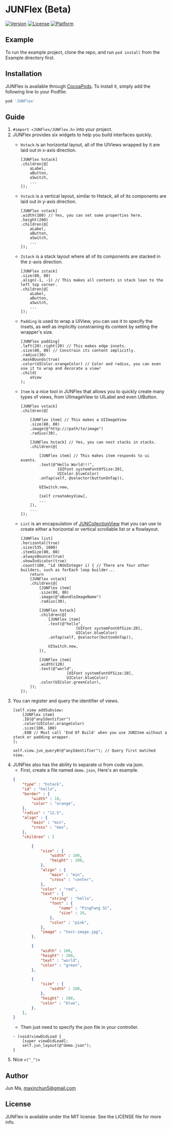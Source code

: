 # JUNFlex (Beta)

[![Version](https://img.shields.io/cocoapods/v/JUNFlex.svg?style=flat)](https://cocoapods.org/pods/JUNFlex)
[![License](https://img.shields.io/cocoapods/l/JUNFlex.svg?style=flat)](https://cocoapods.org/pods/JUNFlex)
[![Platform](https://img.shields.io/cocoapods/p/JUNFlex.svg?style=flat)](https://cocoapods.org/pods/JUNFlex)

## Example

To run the example project, clone the repo, and run `pod install` from the Example directory first.

## Installation

JUNFlex is available through [CocoaPods](https://cocoapods.org). To install
it, simply add the following line to your Podfile:

```ruby
pod 'JUNFlex'
```

## Guide
1. ```#import <JUNFlex/JUNFlex.h>``` into your project.
2. JUNFlex provides six widgets to help you build interfaces quickly.
	+ ```Hstack``` is an horizontal layout, all of the UIViews wrapped by it are laid out in x-axis direction.
		```objc
		[JUNFlex hstack]
      	.children(@[
			aLabel,
      		aButton,
      		aSwitch,
      		...
      	]);
		```

	+ ```Vstack``` is a vertical layout, similar to Hstack, all of its components are laid out in y-axis direction.
		```objc
		[JUNFlex vstack]
		.width(100) // Yes, you can set some properties here.
		.height(200)
      	.children(@[
			aLabel,
      		aButton,
      		aSwitch,
      		...
      	]);
		```
	+ ```Zstack``` is a stack layout where all of its components are stacked in the z-axis direction.
		```objc
		[JUNFlex zstack]
		.size(80, 80)
		.align(-1, -1) // This makes all contents in stack lean to the left top corner.
      	.children(@[
			aLabel,
      		aButton,
      		aSwitch,
      		...
      	]);
		```
	+ ```Padding``` is used to wrap a UIView, you can use it to specify the insets, as well as implicitly constraining its content by setting the wrapper's size.
		```objc
		[JUNFlex padding]
		.left(20).right(20) // This makes edge insets.
		.size(80, 80) // Constrain its content implicitly.
		.radius(30)
		.maskBounds(true)
        .color(UIColor.orangeColor) // Color and radius, you can even use it to wrap and decorate a view!
      	.child(
			aView
      	);
		```
	+ ```Item``` is a nice tool in JUNFlex that allows you to quickly create many types of views, from UIImageView to UILabel and even UIButton.
		```objc
		[JUNFlex vstack]
      	.children(@[

			[JUNFlex item] // This makes a UIImageView
           	.size(80, 80)
           	.image(@"http:///path/to/image")
         	.radius(30),

         	[JUNFlex hstack] // Yes, you can nest stacks in stacks.
          	.children(@[

           		[JUNFlex item] // This makes item responds to ui events.
           		.text(@"Hello World!!!", 
                   		[UIFont systemFontOfSize:20], 
                   		UIColor.blueColor)
           		.onTap(self, @selector(buttonOnTap)), 

           		UISwitch.new,

           		[self createAnyView],
           		...
          	]),
      		...
      	]);
		```
	+ ```List``` is an encapsulation of [JUNCollectionView](https://github.com/Jun2786184671/JUNCollectionView) that you can use to create either a horizontal or vertical scrollable list or a flowlayout.
		```objc
		[JUNFlex list]
		.horizontal(true)
		.size(535, 1000)
		.itemSize(80, 80)
        .alwaysBounce(true)
        .showIndicator(true)
        .count(100, ^id (NSUInteger i) { // There are four other builders, such as forEach loop builder...
        	return
        	[JUNFlex vstack]
        	.children(@[
        		[JUNFlex item]
        		.size(80, 80)
        		.image(@"aBundleImageName")
        		.radius(30),

        		[JUNFlex hstack]
        		.children(@[
        			[JUNFlex item]
        			.text(@"hello", 
                        		[UIFont systemFontOfSize:20], 
                        		UIColor.blueColor)
        			.onTap(self, @selector(buttonOnTap)),

        			UISwitch.new,
        		]),

        		[JUNFlex item]
        		.width(120)
        		.text(@"world", 
                    		[UIFont systemFontOfSize:20],
                     		UIColor.blueColor)
        		.color(UIColor.greenColor),
            ]);
        });
		```
3. You can register and query the identifier of views.
	```objc
	[self.view addSubview:
		[JUNFlex item]
		.ID(@"anyIdentifier")
		.color(UIColor.orangeColor)
		.size(100, 100)
		.EOB // Must call 'End Of Build' when you use JUNItem without a stack or padding wrapper.
	];

	self.view.jun_query0(@"anyIdentifier"); // Query first matched view.

	```
4. JUNFlex also has the ability to separate ui from code via json.
	+ First, create a file named ```demo.json```, Here's an example.
	```json
	{
	    "type" : "hstack",
	    "id" : "hello",
	    "border" : {
	        "width" : 10,
	        "color" : "orange",
	    },
	    "radius" : "12.5",
	    "align" : {
	        "main" : "min",
	        "cross" : "max",
	    },
	    "children" : [

	        {
	            "size" : {
	                "width" : 100,
	                "height" : 200,
	            },
	            "align" : {
	                "main" : "min",
	                "cross" : "center",
	            },
	            "color" : "red",
	            "text" : {
                    "string" : "hello",
                    "font" : {
                        "name" : "PingFang SC",
                        "size" : 18,
                    },
                    "color" : "pink",
                },
	            "image" : "test-image.jpg",
	        },

	        {
	            "width" : 100,
	            "height" : 200,
                "text" : "world", 
	            "color" : "green",
	        },

	        {
	            "size" : {
	                "width" : 100,
	            },
	            "height" : 200,
	            "color" : "blue",
	        },
	    ],
	}
	```
	+ Then just need to specify the json file in your controller.
	```objc
	- (void)viewDidLoad {
	    [super viewDidLoad];
	    self.jun_layout(@"demo.json");
	}
	```
6. Nice ```v(^_^)v```

## Author

Jun Ma, maxinchun5@gmail.com

## License

JUNFlex is available under the MIT license. See the LICENSE file for more info.
